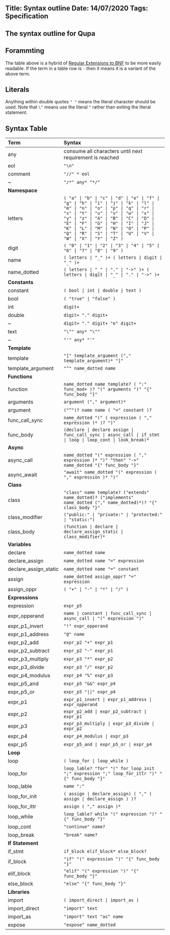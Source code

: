Title: Syntax outline
Date: 14/07/2020
Tags: Specification
---
The syntax outline for Qupa
---

## Forammting
The table above is a hybrid of [Regular Extensions to BNF](http://matt.might.net/articles/grammars-bnf-ebnf/) to be more easily readable. If the term in a table row is ``-`` then it means it is a variant of the above term.

## Literals
Anything within double quotes ``" "`` means the literal character should be used. Note that ``\"`` means use the literal ``"`` rather than exiting the literal statement.


## Syntax Table
| Term | Syntax |
|:-|:-|
any | consume all characters until next requirement is reached
eol | ```"\n"```
comment | ```"//" * eol```
~ | ```"/*" any* "*/"```
**Namespace** | 
letters | ```( "a" \| "b" \| "c" \| "d" \| "e" \| "f" \| "g" \| "h" \| "i" \| "j" \| "k" \| "l" \| "m" \| "n" \| "o" \| "p" \| "q" \| "r" \| "s" \| "t" \| "u" \| "v" \| "w" \| "x" \| "y" \| "z" \| "A" \| "B" \| "C" \| "D" \| "E" \| "F" \| "G" \| "H" \| "I" \| "J" \| "K" \| "L" \| "M" \| "N" \| "O" \| "P" \| "Q" \| "R" \| "S" \| "T" \| "U" \| "V" \| "W" \| "X" \| "Y" \| "Z" )```
digit | ```( "0" \| "1" \| "2" \| "3" \| "4" \| "5" \| "6" \| "7" \| "8" \| "9" )```
name | ```( letters \| "_" )+ ( letters \| digit \| "_" )+ ```
name_dotted | ```( letters \| "_" \| "." \| "->" )+ ( letters \| digit \| "_" \| "." \| "->" )+```
**Constants** | 
constant | ```( bool \| int \| double \| text )```
bool | ```( "true" \| "false" )```
int | ```digit+```
double | ```digit+ "." digit+```
~ | ```digit+ "." digit+ "e" digit+```
text | ```"\"" any* "\""```
~ | ```"'" any* "'"```
**Template** |
template | ```"[" template_argument ("," template_argument)* "]"``` 
template_argument | ```"^" name_dotted name```
**Functions** | 
function | ```name_dotted name template? ( ":" func_mod+ )? "(" arguments ")" "{" func_body "}"```
arguments | ```argument ("," argument)*```
argument | ```("^")? name name ( "=" constant )?```
func_call_sync | ```name_dotted "(" ( expression ( "," expression )* )? ")" ```
func_body | ```(declare \| declare assign \| func_call_sync \| async_call \| if_stmt \| loop \| loop_cont \| look_break)*```
**Async** | 
async_call | ```name_dotted "(" expression ( "," expression )* ")" "then" "->" name_dotted "{" func_body "}"```
async_await | ```"await" name_dotted "(" expression ( "," expression )* ")"```
**Class** |
class | ```"class" name template? ("extends" name_dotted)? ("implements" name_dotted ("," name_dotted)*)? "{" class_body "}"```
class_modifier | ```("public:" \| "private:" \| "protected:" \| "static:")```
class_body | ```(function \| declare \| declare_assign_static \| class_modifier)*```
**Variables** |
declare | ```name_dotted name```
declare_assign | ```name_dotted name "=" expression```
declare_assign_static | ```name_dotted name "=" constant```
assign | ```name_dotted assign_oppr? "=" expression```
assign_oppr | ```( "+" \| "-" \| "*" \| "/" )```
**Expressions** |
expression | ```expr_p5```
expr_opperand | ```name \| constant \| func_call_sync \| async_call \| "(" expression ")"```
expr_p1_invert | ```"!" expr_opperand```
expr_p1_address | ```"@" name```
expr_p2_add | ```expr_p2 "+" expr_p1```
expr_p2_subtract | ```expr_p2 "-" expr_p1```
expr_p3_multiply | ```expr_p3 "*" expr_p2```
expr_p3_divide | ```expr_p3 "/" expr_p2```
expr_p4_modulus | ```expr_p4 "%" expr_p3```
expr_p5_and | ```expr_p5 "&&" expr_p4```
expr_p5_or | ```expr_p5 "\|\|" expr_p4```
expr_p1 | ```expr_p1_invert \| expr_p1_address \| expr_opperand ```
expr_p2 | ```expr_p2_add \| expr_p2_subtract \| expr_p1```
expr_p3 | ```expr_p3_multiply \| expr_p3_divide \| expr_p2```
expr_p4 | ```expr_p4_modulus \| expr_p3```
expr_p5 | ```expr_p5_and \| expr_p5_or \| expr_p4```
**Loop** |
loop | ```( loop_for \| loop_while )```
loop_for | ```loop_lable? "for" "(" for_loop_init ";" expression ";" loop_for_ittr ")" "{" func_body "}"```
loop_lable | ```name ":"```
loop_for_init | ```( assign \| declare_assign) ( "," ( assign \| declare_assign ) )?```
loop_for_ittr | ```assign ( "," assign )*```
loop_while | ```loop_lable? while "(" expression ")" "{" func_body "}"```
loop_cont | ```"continue" name?```
loop_break | ```"break" name?```
**If Statement** |
if_stmt | ```if_block elif_block* else_block?```
if_block | ```"if" "(" expression ")" "{" func_body "}"```
elif_block | ```"elif" "(" expression ")" "{" func_body "}"```
else_block | ```"else" "{" func_body "}"```
**Libraries** |
import | ```( import_direct \| import_as )```
import_direct | ```"import" text```
import_as | ```"import" text "as" name```
expose | ```"expose" name_dotted```
